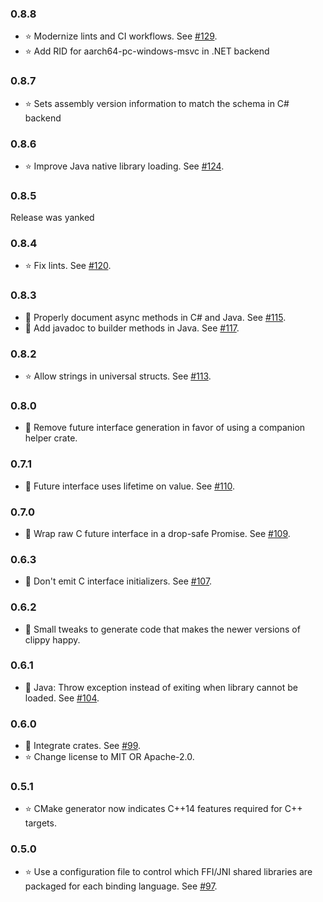 ### 0.8.8 ###
* :star: Modernize lints and CI workflows. See [#129](https://github.com/stepfunc/oo_bindgen/pull/129).
* :star: Add RID for aarch64-pc-windows-msvc in .NET backend

### 0.8.7 ###
* :star: Sets assembly version information to match the schema in C# backend

### 0.8.6 ###
* :star: Improve Java native library loading. See [#124](https://github.com/stepfunc/oo_bindgen/pull/124).

### 0.8.5 ###
Release was yanked

### 0.8.4 ###
* :star: Fix lints. See [#120](https://github.com/stepfunc/oo_bindgen/pull/120).

### 0.8.3 ###
* :book: Properly document async methods in C# and Java. See [#115](https://github.com/stepfunc/oo_bindgen/pull/115).
* :book: Add javadoc to builder methods in Java. See [#117](https://github.com/stepfunc/oo_bindgen/pull/117).

### 0.8.2 ###
* :star: Allow strings in universal structs. See [#113](https://github.com/stepfunc/oo_bindgen/pull/113).

### 0.8.0 ###
* :wrench: Remove future interface generation in favor of using a companion helper crate.

### 0.7.1 ###
* :wrench: Future interface uses lifetime on value. See [#110](https://github.com/stepfunc/oo_bindgen/pull/110).

### 0.7.0 ###
* :wrench: Wrap raw C future interface in a drop-safe Promise. See [#109](https://github.com/stepfunc/oo_bindgen/pull/109).

### 0.6.3 ###
* :wrench: Don't emit C interface initializers. See [#107](https://github.com/stepfunc/oo_bindgen/pull/107).

### 0.6.2 ###
* :wrench: Small tweaks to generate code that makes the newer versions of clippy happy.

### 0.6.1 ###
* :wrench: Java: Throw exception instead of exiting when library cannot be loaded. See [#104](https://github.com/stepfunc/oo_bindgen/pull/104).

### 0.6.0 ###
* :wrench: Integrate crates. See [#99](https://github.com/stepfunc/oo_bindgen/pull/99).
* :star: Change license to MIT OR Apache-2.0.

### 0.5.1 ###
* :star: CMake generator now indicates C++14 features required for C++ targets.

### 0.5.0 ###
* :star: Use a configuration file to control which FFI/JNI shared libraries are packaged for each binding language. See [#97](https://github.com/stepfunc/oo_bindgen/pull/97).
